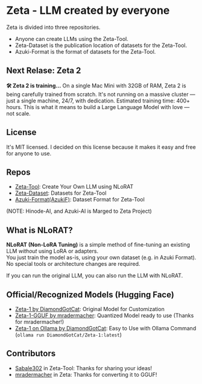 # Zeta - LLM created by everyone
Zeta is divided into three repositories.

- Anyone can create LLMs using the Zeta-Tool.
- Zeta-Dataset is the publication location of datasets for the Zeta-Tool.
- Azuki-Format is the format of datasets for the Zeta-Tool.

## Next Relase: Zeta 2
**🛠️ Zeta 2 is training...**
On a single Mac Mini with 32GB of RAM, Zeta 2 is being carefully trained from scratch.
It's not running on a massive cluster — just a single machine, 24/7, with dedication.
Estimated training time: 400+ hours.
This is what it means to build a Large Language Model with love — not scale.

## License
It's MIT licensed.
I decided on this license because it makes it easy and free for anyone to use.

## Repos
- [Zeta-Tool](https://github.com/DiamondGotCat/Zeta-Tool): Create Your Own LLM using NLoRAT
- [Zeta-Dataset](https://github.com/DiamondGotCat/Zeta-Dataset/releases): Datasets for Zeta-Tool
- [Azuki-Format(AzukiF)](https://github.com/DiamondGotCat/Azuki-Format): Dataset Format for Zeta-Tool

(NOTE: Hinode-AI, and Azuki-AI is Marged to Zeta Project)

## What is NLoRAT?

**NLoRAT (Non-LoRA Tuning)** is a simple method of fine-tuning an existing LLM *without* using LoRA or adapters.  
You just train the model as-is, using your own dataset (e.g. in Azuki Format).  
No special tools or architecture changes are required.

If you can run the original LLM, you can also run the LLM with NLoRAT.

## Official/Recognized Models (Hugging Face)
- [Zeta-1 by DiamondGotCat](https://huggingface.co/DiamondGotCat/Zeta-1): Original Model for Customization
- [Zeta-1-GGUF by mradermacher](https://huggingface.co/mradermacher/Zeta-1-GGUF): Quantized Model ready to use (Thanks for mradermacher!)
- [Zeta-1 on Ollama by DiamondGotCat](https://ollama.com/DiamondGotCat/Zeta-1): Easy to Use with Ollama Command (`ollama run DiamondGotCat/Zeta-1:latest`)

## Contributors
- [Sabale302](https://github.com/Sabale302) in Zeta-Tool: Thanks for sharing your ideas!
- [mradermacher](https://huggingface.co/mradermacher) in Zeta: Thanks for converting it to GGUF!
